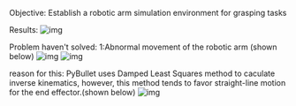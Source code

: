 Objective: Establish a robotic arm simulation environment for grasping tasks

Results:
![img]('https://github.com/DK-feng/Franka_grasp/tree/main/GIF_folder/result.gif')

Problem haven't solved:
  1:Abnormal movement of the robotic arm (shown below)
  ![img]("https://github.com/DK-feng/Franka_grasp/GIF_folder/poor_inverse_kinematics.gif")
  ![img]("https://github.com/DK-feng/Franka_grasp/GIF_folder/error_movement.gif")

  reason for this: PyBullet uses Damped Least Squares method to caculate inverse kinematics, however, this method tends to favor straight-line motion for the end effector.(shown below)
  ![img]("https://github.com/DK-feng/Franka_grasp/GIF_folder/straight_line_move.gif")
     
    
